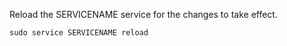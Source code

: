 Reload the SERVICENAME service for the changes to take effect.

    sudo service SERVICENAME reload

